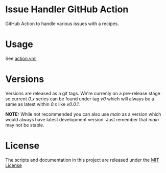 # Issue Handler GitHub Action

GitHub Action to handle various issues with a recipes.

# Usage

See [action.yml](action.yml)

# Versions

Versions are released as a git tags. We're currenly on a pre-release stage so
current _0.x_ series can be found under tag _v0_ which will always be a same
as latest within _0.x_ like _v0.0.1_.

**NOTE:** While not recommended you can also use _main_ as a version which
would always have latest development version. Just remember that _main_
may not be stable.

# License

The scripts and documentation in this project are released under the [MIT License](LICENSE)

